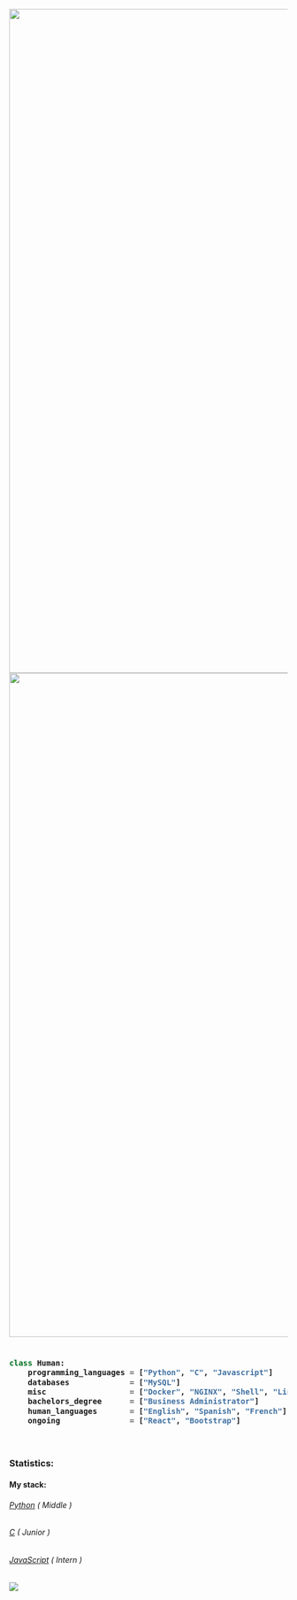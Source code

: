 <a href="https://www.linkedin.com/in/andergcp/"><img src="https://github.com/andergcp/andergcp/blob/master/Githib%20short%20gif.mp4" width=1200><a>
<a href="https://www.linkedin.com/in/andergcp/"><img src="https://user-images.githubusercontent.com/52006448/93210038-917d1b00-f724-11ea-8678-9e531db9b439.png" width=1200><a>


<!-- Zero width character is used to put extra blank lines before and after code -->

<h3>

```python
​
class Human:
    programming_languages = ["Python", "C", "Javascript"]
    databases             = ["MySQL"]
    misc                  = ["Docker", "NGINX", "Shell", "Linux", "Git"]
    bachelors_degree      = ["Business Administrator"]
    human_languages       = ["English", "Spanish", "French"]
    ongoing               = ["React", "Bootstrap"]
    
​
```
</h3>
<h3>Statistics: </h3>
      <h4>My stack: </h4>
      <h6><a href="https://github.com/andergcp?tab=repositories&q=&type=&language=python">Python</a> ( Middle )</h6>
      <h6><a href="https://github.com/andergcp?tab=repositories&q=&type=&language=c">C</a> ( Junior )</h6>
      <h6><a href="https://github.com/andergcp?tab=repositories&q=&type=&language=javascript">JavaScript</a> ( Intern )</h6>
      
<a href="https://github.com/andergcp/andergcp">
  <img align="center" src="https://github-readme-stats.vercel.app/api/top-langs/?username=andergcp&hide=java,html&title_color=000000&text_color=000000&icon_color=2bbc8a&bg_color=ffffff&langs_count=2" />
</a>
